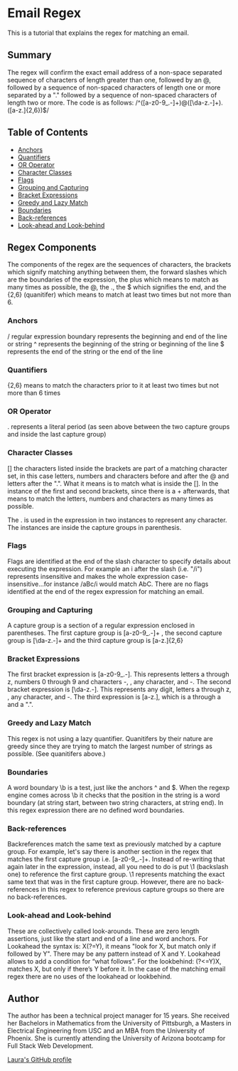 # Email Regex

This is a tutorial that explains the regex for matching an email.

## Summary

The regex will confirm the exact email address of a non-space separated sequence of characters of length greater than one, followed by an @, followed by a sequence of non-spaced characters of length one or more separated by a "." followed by a sequence of non-spaced characters of length two or more. The code is as follows:
/^([a-z0-9_\.-]+)@([\da-z\.-]+)\.([a-z\.]{2,6})$/

## Table of Contents

- [Anchors](#anchors)
- [Quantifiers](#quantifiers)
- [OR Operator](#or-operator)
- [Character Classes](#character-classes)
- [Flags](#flags)
- [Grouping and Capturing](#grouping-and-capturing)
- [Bracket Expressions](#bracket-expressions)
- [Greedy and Lazy Match](#greedy-and-lazy-match)
- [Boundaries](#boundaries)
- [Back-references](#back-references)
- [Look-ahead and Look-behind](#look-ahead-and-look-behind)

## Regex Components
The components of the regex are the sequences of characters, the brackets which signify matching anything between them, the forward slashes which are the boundaries of the expression, the plus which means to match as many times as possible, the @, the \., the $ which signifies the end, and the {2,6} (quanitifer) which means to match at least two times but not more than 6. 

### Anchors
/ regular expression boundary represents the beginning and end of the line or string
^ represents the beginning of the string or beginning of the line
$ represents the end of the string or the end of the line

### Quantifiers
{2,6} means to match the characters prior to it at least two times but not more than 6 times

### OR Operator
\. represents a literal period (as seen above between the two capture groups and inside the last capture group)


### Character Classes
[] the characters listed inside the brackets are part of a matching character set, in this case letters, numbers and characters before and after the @ and letters after the ".". What it means is to match what is inside the []. In the instance of the first and second brackets, since there is a + afterwards, that means to match the letters, numbers and characters as many times as possible. 

The . is used in the expression in two instances to represent any character. The instances are inside the capture groups in parenthesis.

### Flags
Flags are identified at the end of the slash character to specify details about executing the expression. For example an i after the slash (i.e. "/i") represents insensitive and makes the whole expression case-insensitive...for instance /aBc/i would match AbC. There are no flags identified at the end of the regex expression for matching an email.  

### Grouping and Capturing
A capture group is a section of a regular expression enclosed in parentheses. The first capture group is [a-z0-9_\.-]+ , the second capture group is [\da-z\.-]+ and the third capture group is [a-z\.]{2,6}

### Bracket Expressions
The first bracket expression is [a-z0-9_\.-]. This represents letters a through z, numbers 0 through 9 and characters -, \, any character, and -.  The second bracket expression is [\da-z\.-]. This represents any digit, letters a through z, \, any character, and -. The third expression is [a-z\.], which is a through a and a ".".

### Greedy and Lazy Match
This regex is not using a lazy quantifier. Quanitifers by their nature are greedy since they are trying to match the largest number of strings as possible. (See quanitifers above.) 

### Boundaries
A word boundary \b is a test, just like the anchors ^ and $. When the regexp engine comes across \b it checks that the position in the string is a word boundary (at string start, between two string characters, at string end). In this regex expression there are no defined word boundaries.

### Back-references
Backreferences match the same text as previously matched by a capture group. For example, let's say there is another section in the regex that matches the first capture group i.e. [a-z0-9_\.-]+. Instead of re-writing that again later in the expression, instead, all you need to do is put \1 (backslash one) to reference the first capture group. \1 represents matching the exact same text that was in the first capture group. However, there are no back-references in this regex to reference previous capture groups so there are no back-references.

### Look-ahead and Look-behind
These are collectively called look-arounds. These are zero length assertions, just like the start and end of a line and word anchors. 
For Lookahead the syntax is: X(?=Y), it means "look for X, but match only if followed by Y". There may be any pattern instead of X and Y.
Lookahead allows to add a condition for “what follows”.
For the lookbehind: (?<=Y)X, matches X, but only if there’s Y before it.
In the case of the matching email regex there are no uses of the lookahead or lookbehind.

## Author

The author has been a technical project manager for 15 years. She received her Bachelors in Mathematics from the University of Pittsburgh, a Masters in Electrical Engineering from USC and an MBA from the University of Phoenix. She is currently attending the University of Arizona  bootcamp for Full Stack Web Development.

[Laura's GitHub profile](https://github.com/lafry5)
